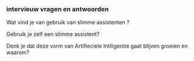 ### intervieuw vragen en antwoorden

Wat vind je van gebruik van slimme assistenten ?

Gebruik je zelf een slimme assistent?

Denk je dat deze vorm van Artifieciele Intiligentie gaat blijven groeien en waarom?


